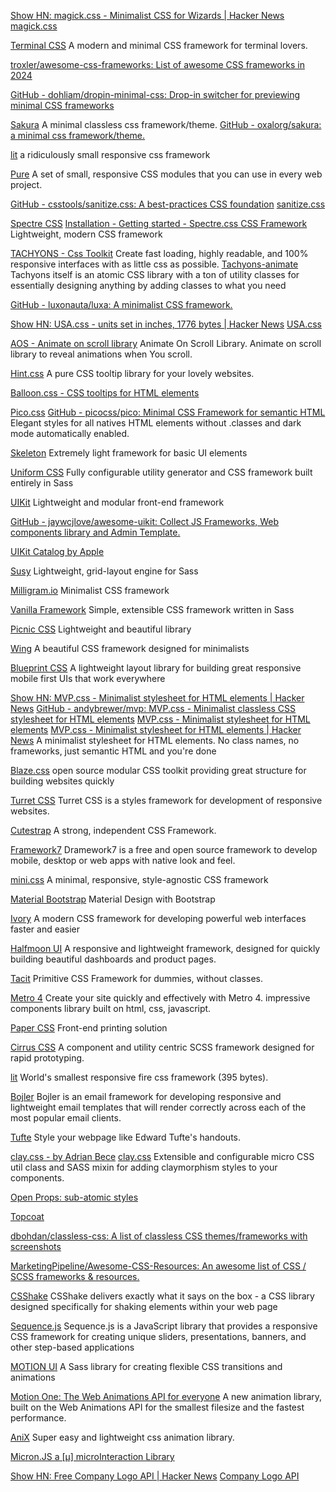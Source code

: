 
[Show HN: magick.css - Minimalist CSS for Wizards | Hacker News](https://news.ycombinator.com/item?id=39793513)
[magick.css](https://css.winterveil.net/)

[Terminal CSS](https://terminalcss.xyz/)
A modern and minimal CSS framework for terminal lovers.

[troxler/awesome-css-frameworks: List of awesome CSS frameworks in 2024](https://github.com/troxler/awesome-css-frameworks)

[GitHub - dohliam/dropin-minimal-css: Drop-in switcher for previewing minimal CSS frameworks](https://github.com/dohliam/dropin-minimal-css)

[Sakura](https://oxal.org/projects/sakura/)
A minimal classless css framework/theme.
[GitHub - oxalorg/sakura: a minimal css framework/theme.](https://github.com/oxalorg/sakura)

[lit](https://ajusa.github.io/lit/)
a ridiculously small responsive css framework

[Pure](https://purecss.io)
A set of small, responsive CSS modules that you can use in every web project.

[GitHub - csstools/sanitize.css: A best-practices CSS foundation](https://github.com/csstools/sanitize.css#typography-uses-the-default-system-font)
[sanitize.css](https://csstools.github.io/sanitize.css/)

[Spectre CSS](https://picturepan2.github.io/spectre/)
[Installation - Getting started - Spectre.css CSS Framework](https://picturepan2.github.io/spectre/getting-started/installation.html)
Lightweight, modern CSS framework

[TACHYONS - Css Toolkit](https://tachyons.io)
Create fast loading, highly readable, and 100% responsive interfaces with as little css as possible.
[Tachyons-animate](https://github.com/anater/tachyons-animate)
Tachyons itself is an atomic CSS library with a ton of utility classes for essentially designing anything by adding classes to what you need

[GitHub - luxonauta/luxa: A minimalist CSS framework.](https://github.com/luxonauta/luxa)

[Show HN: USA.css - units set in inches, 1776 bytes | Hacker News](https://news.ycombinator.com/item?id=23733926)
[USA.css](https://bennettfeely.com/usacss/)

[AOS - Animate on scroll library](https://michalsnik.github.io/aos)
Animate On Scroll Library.
Animate on scroll library to reveal animations when You scroll.

[Hint.css](https://kushagra.dev/lab/hint/)
A pure CSS tooltip library for your lovely websites.

[Balloon.css - CSS tooltips for HTML elements](https://kazzkiq.github.io/balloon.css)

[Pico.css](https://picocss.com/)
[GitHub - picocss/pico: Minimal CSS Framework for semantic HTML](https://github.com/picocss/pico)
Elegant styles for all natives HTML elements without .classes and dark mode automatically enabled.

[Skeleton](http://getskeleton.com/)
Extremely light framework for basic UI elements

[Uniform CSS](https://uniformcss.com/)
Fully configurable utility generator and CSS framework built entirely in Sass

[UIKit](https://getuikit.com/)
Lightweight and modular front-end framework

[GitHub - jaywcjlove/awesome-uikit: Collect JS Frameworks, Web components library and Admin Template.](https://github.com/jaywcjlove/awesome-uikit)

[UIKit Catalog by Apple](https://developer.apple.com/documentation/uikit/views_and_controls/uikit_catalog_creating_and_customizing_views_and_controls)

[Susy](https://www.oddbird.net/susy/)
Lightweight, grid-layout engine for Sass

[Milligram.io](https://milligram.io/)
Minimalist CSS framework

[Vanilla Framework](https://vanillaframework.io/)
Simple, extensible CSS framework written in Sass

[Picnic CSS](https://picnicss.com/)
Lightweight and beautiful library

[Wing](https://kbrsh.github.io/wing/)
A beautiful CSS framework designed for minimalists

[Blueprint CSS](https://blueprintcss.dev/)
A lightweight layout library for building great responsive mobile first UIs that work everywhere

[Show HN: MVP.css - Minimalist stylesheet for HTML elements | Hacker News](https://news.ycombinator.com/item?id=22681270)
[GitHub - andybrewer/mvp: MVP.css - Minimalist classless CSS stylesheet for HTML elements](https://github.com/andybrewer/mvp)
[MVP.css - Minimalist stylesheet for HTML elements](https://andybrewer.github.io/mvp/)
[MVP.css - Minimalist stylesheet for HTML elements | Hacker News](https://news.ycombinator.com/item?id=32805334)
A minimalist stylesheet for HTML elements. No class names, no frameworks, just semantic HTML and you're done

[Blaze.css](http://blazecss.com/)
open source modular CSS toolkit providing great structure for building websites quickly

[Turret CSS](https://turretcss.com/)
Turret CSS is a styles framework for development of responsive websites.

[Cutestrap](https://www.cutestrap.com/)
A strong, independent CSS Framework.

[Framework7](https://framework7.io/)
Dramework7 is a free and open source framework to develop mobile, desktop or web apps with native look and feel.

[mini.css](https://minicss.org/)
A minimal, responsive, style-agnostic CSS framework

[Material Bootstrap](https://fezvrasta.github.io/bootstrap-material-design/)
Material Design with Bootstrap

[Ivory](https://github.com/IVORY-UI/ivory)
A modern CSS framework for developing powerful web interfaces faster and easier

[Halfmoon UI](https://www.gethalfmoon.com/)
A responsive and lightweight framework, designed for quickly building beautiful dashboards and product pages.

[Tacit](https://github.com/yegor256/tacit)
Primitive CSS Framework for dummies, without classes.

[Metro 4](https://metroui.org.ua/index.html)
Create your site quickly and effectively with Metro 4. impressive components library built on html, css, javascript.

[Paper CSS](https://github.com/cognitom/paper-css)
Front-end printing solution

[Cirrus CSS](https://cirrus-ui.netlify.app/)
A component and utility centric SCSS framework designed for rapid prototyping.

[lit](https://github.com/ajusa/lit)
World's smallest responsive fire css framework (395 bytes).

[Bojler](https://bojler.slicejack.com/)
Bojler is an email framework for developing responsive and lightweight email templates that will render correctly across each of the most popular email clients.

[Tufte](https://github.com/edwardtufte/tufte-css)
Style your webpage like Edward Tufte's handouts.

[clay.css - by Adrian Bece](https://codeadrian.github.io/clay.css)
[clay.css](https://github.com/codeAdrian/clay.css)
Extensible and configurable micro CSS util class and SASS mixin for adding claymorphism styles to your components.

[Open Props: sub-atomic styles](https://open-props.style/)

[Topcoat](https://topcoat.io/)

[dbohdan/classless-css: A list of classless CSS themes/frameworks with screenshots](https://github.com/dbohdan/classless-css)

[MarketingPipeline/Awesome-CSS-Resources: An awesome list of CSS / SCSS frameworks & resources.](https://github.com/MarketingPipeline/Awesome-CSS-Resources)

[CSShake](http://elrumordelaluz.github.io/csshake/)
CSShake delivers exactly what it says on the box - a CSS library designed specifically for shaking elements within your web page

[Sequence.js](https://www.sequencejs.com/)
Sequence.js is a JavaScript library that provides a responsive CSS framework for creating unique sliders, presentations, banners, and other step-based applications

[MOTION UI](https://zurb.com/playground/motion-ui)
A Sass library for creating flexible CSS transitions and animations

[Motion One: The Web Animations API for everyone](https://motion.dev)
A new animation library, built on the Web Animations API for the smallest filesize and the fastest performance.

[AniX](https://drawcall.github.io/AniX/)
Super easy and lightweight css animation library.

[Micron.JS a [μ] microInteraction Library](https://webkul.github.io/micron/)

[Show HN: Free Company Logo API | Hacker News](https://news.ycombinator.com/item?id=9806319)
[Company Logo API](https://clearbit.com/blog/logo)

